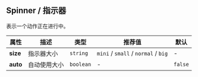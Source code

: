 ## Spinner / 指示器

表示一个动作正在进行中。

<ex-code name="ex-spinner-basic"/></ex-code>

<ex-code name="ex-spinner-size"/></ex-code>

<ex-footer edit-link="https://github.com/geist-org/vue/edit/master/docs/en-us/components/spinner.md">

| 属性     | 描述         | 类型      | 推荐值                              | 默认    |
| -------- | ------------ | --------- | ----------------------------------- | ------- |
| **size** | 指示器大小   | `string`  | `mini` / `small` / `normal` / `big` | -       |
| **auto** | 自动使用大小 | `boolean` | -                                   | `false` |

</ex-footer>
